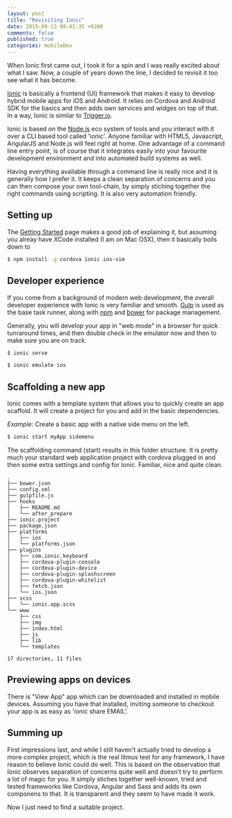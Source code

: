 ```yaml
---
layout: post
title: "Revisiting Ionic"
date: 2015-09-13 08:41:35 +0200
comments: false
published: true
categories: mobileDev
---
```

When Ionic first came out, I took it for a spin and I was really excited
about what I saw. Now, a couple of years down the line, I decided to
revisit it too see what it has become.
<!-- more -->
[Ionic](http://ionicframework.com/) is basically a frontend (UI) framework that makes it easy to
develop hybrid mobile apps for iOS and Android. It relies on Cordova
and Android SDK for the basics and then adds own services and widges
on top of that. In a way, Ionic is similar to [Trigger.io](https://trigger.io/).

Ionic is based on the [Node.js](https://nodejs.org) eco system of tools and you interact with it
over a CLI based tool called 'ionic'. Anyone familiar with HTML5, Javascript,
AngularJS and Node.js will feel right at home. One advantage of a
command line entry point, is of course that it integrates easily
into your favourite development environment and into automated build
systems as well.

Having everything available through a command line is really nice and
it is generally how I prefer it. It
keeps a clean separation of concerns and you can then compose your own
tool-chain, by simply stiching together the right commands using
scripting. It is also very automation friendly.

## Setting up
The [Getting Started](http://ionicframework.com/getting-started/) page makes a good job of explaining it, but assuming you
alreay have XCode installed (I am on Mac OSX), then it basically boils
down to

```bash Installing Ionic
$ npm install -g cordova ionic ios-sim
```

## Developer experience
If you come from a background of modern web development, the overall
developer experience with Ionic is very familiar and smooth. [Gulp](http://gulpjs.com/) is
used as the base task runner, along with [npm](https://www.npmjs.com/)
and [bower](http://bower.io/) for package management.

Generally, you will develop your app in "web mode" in a browser for quick
tunraround times, and then double check in the emulator now and then
to make sure you are on track.

```bash Developing in "web mode"
$ ionic serve
```

```bash Compiling and running the app in the iOS emulator
$ ionic emulate ios
```

## Scaffolding a new app
Ionic comes with a template system that allows you to quickly create
an app scaffold. It will create a project for you and add in the basic
dependencies.

*Example:* Create a basic app with a native side menu on the left.

```bash
$ ionic start myApp sidemenu
```

The scaffolding command (start) results in this folder structure. It
is pretty much your standard web application project with cordova
plugged in and then some extra settings and config for Ionic.
Familiar, nice and quite clean.

```
.
├── bower.json
├── config.xml
├── gulpfile.js
├── hooks
│   ├── README.md
│   └── after_prepare
├── ionic.project
├── package.json
├── platforms
│   ├── ios
│   └── platforms.json
├── plugins
│   ├── com.ionic.keyboard
│   ├── cordova-plugin-console
│   ├── cordova-plugin-device
│   ├── cordova-plugin-splashscreen
│   ├── cordova-plugin-whitelist
│   ├── fetch.json
│   └── ios.json
├── scss
│   └── ionic.app.scss
└── www
    ├── css
    ├── img
    ├── index.html
    ├── js
    ├── lib
    └── templates

17 directories, 11 files
```


## Previewing apps on devices
There is "View App" app which can be downloaded and installed in
mobile devices. Assuming you have that installed, inviting someone to
checkout your app is as easy as 'ionic share EMAIL'.

## Summing up
First impressions last, and while I still haven't actually tried to
develop a more complex project, which is the real litmus test for any
framework, I have reason to believe Ionic could do well. This is based on
the observation that Ionic observes separation of concerns quite well
and doesn't try to perform a lot of magic for you. It simply stiches
together well-known, tried and tested frameworks like Cordova, Angular
and Sass and adds its own componens to that. It is transparent and
they seem to have made it work.

Now I just need to find a suitable project.
